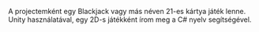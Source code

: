 A projectemként egy Blackjack vagy más néven 21-es kártya játék lenne. Unity használatával, egy 2D-s játékként írom meg a C# nyelv segítségével.
